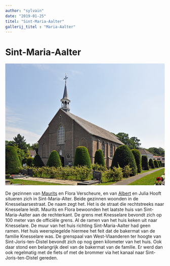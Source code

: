 ```yaml
---
author: "sylvain"
date: "2019-01-25"
titel: "Sint-Maria-Aalter"
gallerij_titel : "Maria-Aalter"
---
```

# Sint-Maria-Aalter

![](./achtergrond.jpg)

De gezinnen van [Maurits](1916-maurits-de-bleeckere) en Flora Verscheure, en van [Albert](1918-albert-de-bleeckere) en Julia Hooft situeren zich in Sint-Maria-Alter. Beide gezinnen woonden in de Knesselaarsestraat. De naam zegt het. Het is de straat die rechtstreeks naar Knesselare leidt. Maurits en Flora bewoonden het laatste huis van Sint-Maria-Aalter aan de rechterkant. De grens met Knesselare bevondt zich op 100 meter van de officiële grens. Al de ramen van het huis keken uit naar Knesselare. De muur van het huis richting Sint-Maria-Aalter had geen ramen. Het huis weerspiegelde hiermee het feit dat de bakermat van de familie Knesselare was. De grenspaal van West-Vlaanderen ter hoogte van Sint-Joris-ten-Distel bevondt zich op nog geen kilometer van het huis. Ook daar stond een belangrijk deel van de bakermat van de familie. Er werd dan ook regelmatig met de fiets of met de brommer via het kanaal naar Sint-Joris-ten-Distel gereden.   

